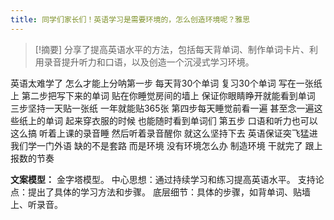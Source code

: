 ```yaml
---
title: 同学们家长们！英语学习是需要环境的，怎么创造环境呢？雅思 
---
```

 > [!摘要]
分享了提高英语水平的方法，包括每天背单词、制作单词卡片、利用录音提升听力和口语，以及创造一个沉浸式学习环境。

英语太难学了
怎么才能上分呐第一步
每天背30个单词
复习30个单词
写在一张纸上
第二步把写下来的单词
贴在你睡觉房间的墙上
保证你眼睛睁开就能看到单词
三步坚持一天贴一张纸
一年就能贴365张
第四步每天睡觉前看一遍
甚至念一遍这些纸上的单词
起来穿衣服的时候
也能随时看到单词们
第五步
口语和听力也可以这么搞
听着上课的录音睡
然后听着录音醒你
就这么坚持下去
英语保证突飞猛进
我们学一门外语
缺的不是套路
而是环境
没有环境怎么办
制造环境
干就完了
跟上报数的节奏

**文案模型：**
金字塔模型。
中心思想：通过持续学习和练习提高英语水平。
支持论点：提出了具体的学习方法和步骤。
底层细节：具体的步骤，如背单词、贴墙上、听录音。
